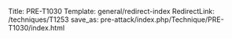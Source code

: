 Title: PRE-T1030
Template: general/redirect-index
RedirectLink: /techniques/T1253
save_as: pre-attack/index.php/Technique/PRE-T1030/index.html